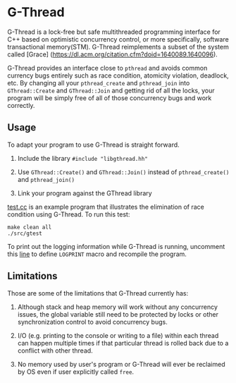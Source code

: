 # G-Thread

G-Thread is a lock-free but safe multithreaded programming interface for C++
based on optimistic concurrency control, or more specifically, software transactional memory(STM). 
G-Thread reimplements a subset of the system called [Grace]
(https://dl.acm.org/citation.cfm?doid=1640089.1640096). 

G-Thread provides an interface close to `pthread` and avoids common currency
bugs entirely such as race condition, atomicity violation, deadlock, etc. By
changing all your `pthread_create` and `pthread_join` into `GThread::Create` and
`GThread::Join` and getting rid of all the locks, your program will be simply
free of all of those concurrency bugs and work correctly.

## Usage

To adapt your program to use G-Thread is straight forward. 

1. Include the library `#include "libgthread.hh"`

2. Use `GThread::Create()` and `GThread::Join()` instead of `pthread_create()`
   and `pthread_join()`

3. Link your program against the GThread library

[test.cc](src/test.cc) is an example program that illustrates the elimination of
race condition using G-Thread. To run this test:

```
make clean all
./src/gtest
```

To print out the logging information while G-Thread is running, uncomment this [line](https://github.com/wyk9787/G-STM/blob/540907da27075547b1303332e2a1e33cd84b39d4/src/util.hh#L24)
to define `LOGPRINT` macro and recompile the program.

## Limitations

Those are some of the limitations that G-Thread currently has:

1. Although stack and heap memory will work without any concurrency issues, the
   global variable still need to be protected by locks or other synchronization control
to avoid concurrency bugs.

2. I/O (e.g. printing to the console or writing to a file) within each thread can happen 
multiple times if that particular thread is rolled back due to a conflict with
other thread.

3. No memory used by user's program or G-Thread will ever be reclaimed by OS even if
   user explicitly called `free`.




